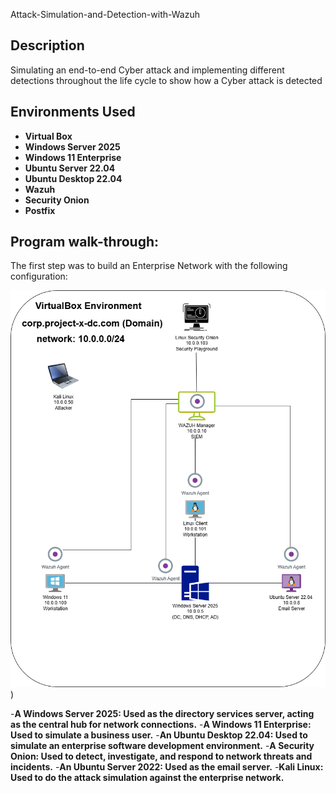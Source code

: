 Attack-Simulation-and-Detection-with-Wazuh


<h2>Description</h2>
Simulating an end-to-end Cyber attack and implementing different detections throughout the life cycle to show how a Cyber attack is detected
<br />


<h2>Environments Used </h2>


- <b>Virtual Box</b>
- <b>Windows Server 2025</b>
- <b>Windows 11 Enterprise</b> 
- <b>Ubuntu Server 22.04</b>
- <b>Ubuntu Desktop 22.04</b>
- <b>Wazuh</b>
- <b>Security Onion</b>
- <b>Postfix</b>


<h2>Program walk-through:</h2>

The first step was to build an Enterprise Network with the following configuration:

![Alt Text](https://github.com/ReynaldoAMartinez/Attack-Simulation-and-Detection-with-Wazuh/blob/main/Project-X%20(3).png))


-<b>A Windows Server 2025: Used as the directory services server, acting as the central hub for network connections.</b>
-<b>A Windows 11 Enterprise: Used to simulate a business user.</b>
-<b>An Ubuntu Desktop 22.04: Used to simulate an enterprise software development environment.</b>
-<b>A Security Onion: Used to detect, investigate, and respond to network threats and incidents.</b>
-<b>An Ubuntu Server 2022: Used as the email server.</b>
-<b>Kali Linux: Used to do the attack simulation against the enterprise network.</b>




